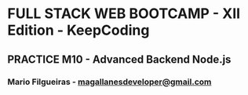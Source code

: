 
# FULL STACK WEB BOOTCAMP - XII Edition - KeepCoding

## PRACTICE M10 - Advanced Backend Node.js

### Mario Filgueiras - magallanesdeveloper@gmail.com








